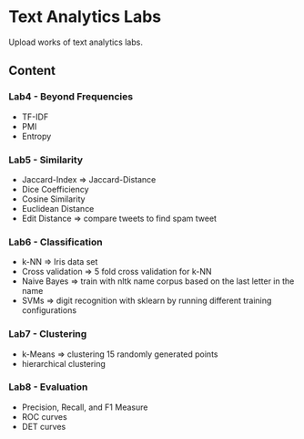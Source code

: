 # Text Analytics Labs

Upload works of text analytics labs.

## Content 
### Lab4 - Beyond Frequencies 
* TF-IDF
* PMI
* Entropy

### Lab5 - Similarity 
* Jaccard-Index  =>  Jaccard-Distance
* Dice Coefficiency
* Cosine Similarity
* Euclidean Distance
* Edit Distance  =>  compare tweets to find spam tweet

### Lab6 - Classification
* k-NN  =>  Iris data set
* Cross validation  =>  5 fold cross validation for k-NN
* Naive Bayes  =>  train with nltk name corpus based on the last letter in the name
* SVMs  =>  digit recognition with sklearn by running different training configurations

### Lab7 - Clustering
* k-Means  => clustering 15 randomly generated points
* hierarchical clustering

### Lab8 - Evaluation
* Precision, Recall, and F1 Measure
* ROC curves
* DET curves
